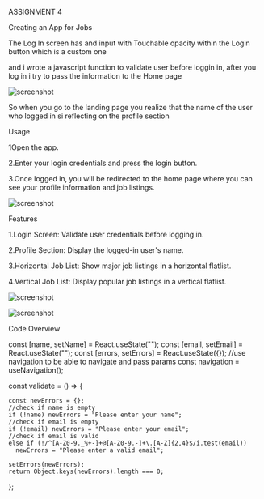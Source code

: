 ASSIGNMENT 4

Creating an App for Jobs

The Log In screen has and input with Touchable opacity within the Login button which is a custom one

and i wrote a javascript function to validate user before loggin in, after you log in i try to pass the information to the Home page

![screenshot](/assets/1.png)

So when you go to the landing page you realize that the name of the user who logged in si reflecting on the profile section

Usage

1Open the app.

2.Enter your login credentials and press the login button.

3.Once logged in, you will be redirected to the home page where you can see your profile information and job listings.

![screenshot](/assets/2.png)

Features

1.Login Screen: Validate user credentials before logging in.

2.Profile Section: Display the logged-in user's name.

3.Horizontal Job List: Show major job listings in a horizontal flatlist.

4.Vertical Job List: Display popular job listings in a vertical flatlist.

![screenshot](/assets/3.png)

![screenshot](/assets/4.png)

Code Overview

const [name, setName] = React.useState("");
const [email, setEmail] = React.useState("");
const [errors, setErrors] = React.useState({});
//use navigation to be able to navigate and pass params
const navigation = useNavigation();

const validate = () => {

    const newErrors = {};
    //check if name is empty
    if (!name) newErrors = "Please enter your name";
    //check if email is empty
    if (!email) newErrors = "Please enter your email";
    //check if email is valid
    else if (!/^[A-Z0-9._%+-]+@[A-Z0-9.-]+\.[A-Z]{2,4}$/i.test(email))
      newErrors = "Please enter a valid email";

    setErrors(newErrors);
    return Object.keys(newErrors).length === 0;

};

